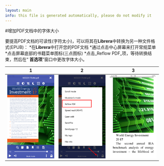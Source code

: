 ```yaml
---
layout: main
info: this file is generated automatically, please do not modify it
---
```


#增加PDF文档中的字体大小

要提高PDF文档的可读性(字符太小)，可以将其在**Librera**中转换为另一种文件格式(EPUB)：
*在**Librera**中打开您的PDF文档
*通过点击中心屏幕来打开常规菜单
*点击屏幕底部的书籍菜单图标(三点图标)
*点击_Reflow PDF_项，等待转换结束，然后在“ **首选项**”窗口中更改字体大小。

|1|2|3|
|-|-|-|
|![](1.png)|![](2.png)|![](3.png)|
